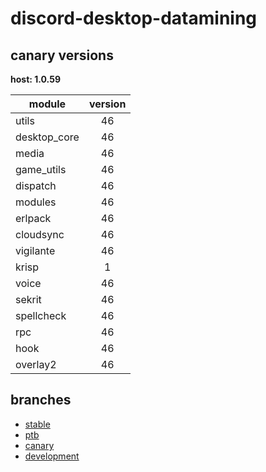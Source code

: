 # discord-desktop-datamining

## canary versions

**host: 1.0.59**

| module | version |
| ------ | :-----: |
| utils | 46 |
| desktop_core | 46 |
| media | 46 |
| game_utils | 46 |
| dispatch | 46 |
| modules | 46 |
| erlpack | 46 |
| cloudsync | 46 |
| vigilante | 46 |
| krisp | 1 |
| voice | 46 |
| sekrit | 46 |
| spellcheck | 46 |
| rpc | 46 |
| hook | 46 |
| overlay2 | 46 |

## branches

- [stable](https://github.com/OpenAsar/discord-desktop-datamining/tree/stable)
- [ptb](https://github.com/OpenAsar/discord-desktop-datamining/tree/ptb)
- [canary](https://github.com/OpenAsar/discord-desktop-datamining/tree/canary)
- [development](https://github.com/OpenAsar/discord-desktop-datamining/tree/development)